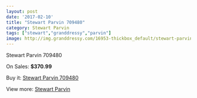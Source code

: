 ```yaml
---
layout: post
date: '2017-02-10'
title: "Stewart Parvin 709480"
category: Stewart Parvin
tags: ["stewart","granddressy","parvin"]
image: http://img.granddressy.com/16953-thickbox_default/stewart-parvin-709480.jpg
---
```

Stewart Parvin 709480

On Sales: **$370.99**
<a href="https://www.granddressy.com/en/stewart-parvin/15955-stewart-parvin-709480.html"><amp-img layout="responsive" width="600" height="600" src="//img.granddressy.com/16953-thickbox_default/stewart-parvin-709480.jpg" alt="Stewart Parvin 709480 0" /></a>

Buy it: [Stewart Parvin 709480](https://www.granddressy.com/en/stewart-parvin/15955-stewart-parvin-709480.html "Stewart Parvin 709480")

View more: [Stewart Parvin](https://www.granddressy.com/en/110-stewart-parvin "Stewart Parvin")